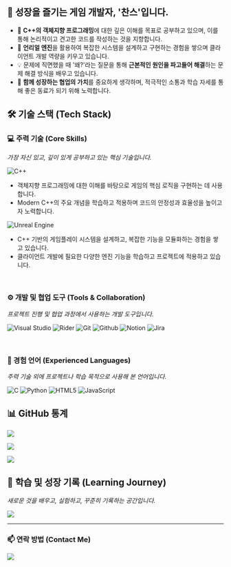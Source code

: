 ## 👋 성장을 즐기는 게임 개발자, '찬스'입니다.

- 🧠 **C++의 객체지향 프로그래밍**에 대한 깊은 이해를 목표로 공부하고 있으며, 이를 통해 논리적이고 견고한 코드를 작성하는 것을 지향합니다.
- 🚀 **언리얼 엔진**을 활용하여 복잡한 시스템을 설계하고 구현하는 경험을 쌓으며 클라이언트 개발 역량을 키우고 있습니다.
- 💡 문제에 직면했을 때 '왜?'라는 질문을 통해 **근본적인 원인을 파고들어 해결**하는 문제 해결 방식을 배우고 있습니다.
- 🤝 **함께 성장하는 협업의 가치**를 중요하게 생각하며, 적극적인 소통과 학습 자세를 통해 좋은 동료가 되기 위해 노력합니다.

## 🛠️ 기술 스택 (Tech Stack)

### 💻 주력 기술 (Core Skills)
*가장 자신 있고, 깊이 있게 공부하고 있는 핵심 기술입니다.*

![C++](https://img.shields.io/badge/C++-00599C?style=for-the-badge&logo=cplusplus&logoColor=white)
- 객체지향 프로그래밍에 대한 이해를 바탕으로 게임의 핵심 로직을 구현하는 데 사용합니다.
- Modern C++의 주요 개념을 학습하고 적용하며 코드의 안정성과 효율성을 높이고자 노력합니다.

![Unreal Engine](https://img.shields.io/badge/Unreal%20Engine-313131?style=for-the-badge&logo=unrealengine&logoColor=white)
- C++ 기반의 게임플레이 시스템을 설계하고, 복잡한 기능을 모듈화하는 경험을 쌓고 있습니다.
- 클라이언트 개발에 필요한 다양한 엔진 기능을 학습하고 프로젝트에 적용하고 있습니다.

<br/>

### ⚙️ 개발 및 협업 도구 (Tools & Collaboration)
*프로젝트 진행 및 협업 과정에서 사용하는 개발 도구입니다.*

![Visual Studio](https://img.shields.io/badge/Visual%20Studio-5C2D91?style=for-the-badge&logo=visualstudio&logoColor=white)
![Rider](https://img.shields.io/badge/Rider-000000?style=for-the-badge&logo=rider&logoColor=white)
![Git](https://img.shields.io/badge/Git-F05032?style=for-the-badge&logo=git&logoColor=white)
![Github](https://img.shields.io/badge/GitHub-181717?style=for-the-badge&logo=github&logoColor=white)
![Notion](https://img.shields.io/badge/Notion-000000?style=for-the-badge&logo=notion&logoColor=white)
![Jira](https://img.shields.io/badge/Jira-0052CC?style=for-the-badge&logo=jira&logoColor=white)


<br/>

### 📖 경험 언어 (Experienced Languages)
*주력 기술 외에 프로젝트나 학습 목적으로 사용해 본 언어입니다.*

![C](https://img.shields.io/badge/C-A8B9CC?style=for-the-badge&logo=c&logoColor=white)
![Python](https://img.shields.io/badge/Python-3776AB?style=for-the-badge&logo=python&logoColor=white)
![HTML5](https://img.shields.io/badge/HTML5-E34F26?style=for-the-badge&logo=html5&logoColor=white)
![JavaScript](https://img.shields.io/badge/JavaScript-F7DF1E?style=for-the-badge&logo=javascript&logoColor=black)


## 📊 GitHub 통계


![](https://github-readme-stats.vercel.app/api?username=Chance031&show_icons=true&theme=default&hide_rank=true&count_private=true)

![](https://github-readme-streak-stats.herokuapp.com/?user=Chance031&theme=buefy&hide_border=false)

![](https://github-readme-stats.vercel.app/api/top-langs/?username=Chance031&layout=compact&theme=buefy&hide_border=false)

## 🌱 학습 및 성장 기록 (Learning Journey)

*새로운 것을 배우고, 실험하고, 꾸준히 기록하는 공간입니다.*

<a href="https://github.com/Chance031/Cpp-Pokemon-Project">
  <img src="https://github-readme-stats.vercel.app/api/pin/?username=Chance031&repo=Cpp-Pokemon-Project&theme=default" />
</a>

---

### 📫 연락 방법 (Contact Me)

<a href="mailto:your.aday031@naver.com"><img src="https://img.shields.io/badge/Email-EA4335?style=for-the-badge&logo=gmail&logoColor=white"></a>

<!--
**Chance031/Chance031** is a ✨ _special_ ✨ repository because its `README.md` (this file) appears on your GitHub profile.

Here are some ideas to get you started:

- 🔭 I’m currently working on ...
- 🌱 I’m currently learning ...
- 👯 I’m looking to collaborate on ...
- 🤔 I’m looking for help with ...
- 💬 Ask me about ...
- 📫 How to reach me: ...
- 😄 Pronouns: ...
- ⚡ Fun fact: ...
-->
